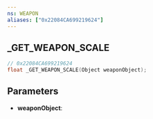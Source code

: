 ```yaml
---
ns: WEAPON
aliases: ["0x22084CA699219624"]
---
```

## _GET_WEAPON_SCALE

```c
// 0x22084CA699219624
float _GET_WEAPON_SCALE(Object weaponObject);
```

## Parameters
* **weaponObject**:
